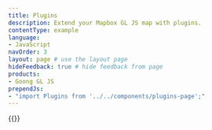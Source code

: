 ```yaml
---
title: Plugins
description: Extend your Mapbox GL JS map with plugins.
contentType: example
language:
- JavaScript
navOrder: 3
layout: page # use the layout page
hideFeedback: true # hide feedback from page
products:
- Goong GL JS
prependJs:
- "import Plugins from '../../components/plugins-page';"
---
```



{{<Plugins />}}
